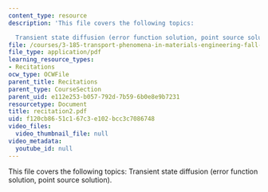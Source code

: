 ```yaml
---
content_type: resource
description: 'This file covers the following topics:

  Transient state diffusion (error function solution, point source solution).'
file: /courses/3-185-transport-phenomena-in-materials-engineering-fall-2003/f120cb8651c167c3e102bcc3c7086748_recitation2.pdf
file_type: application/pdf
learning_resource_types:
- Recitations
ocw_type: OCWFile
parent_title: Recitations
parent_type: CourseSection
parent_uid: e112e253-b057-792d-7b59-6b0e8e9b7231
resourcetype: Document
title: recitation2.pdf
uid: f120cb86-51c1-67c3-e102-bcc3c7086748
video_files:
  video_thumbnail_file: null
video_metadata:
  youtube_id: null
---
```

This file covers the following topics:
Transient state diffusion (error function solution, point source solution).

